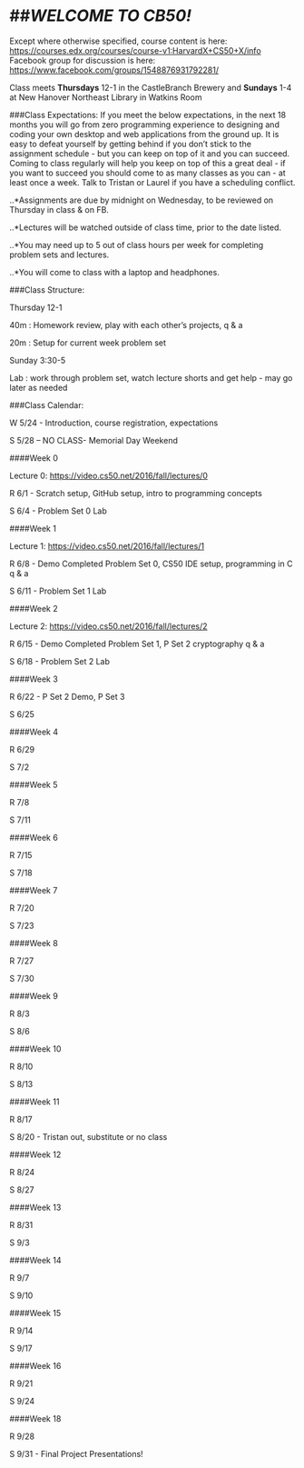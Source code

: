 ##*WELCOME TO CB50!*
============


Except where otherwise specified, course content is here: https://courses.edx.org/courses/course-v1:HarvardX+CS50+X/info
Facebook group for discussion is here: https://www.facebook.com/groups/1548876931792281/
 
Class meets **Thursdays** 12-1 in the CastleBranch Brewery and **Sundays** 1-4 at New Hanover Northeast Library in Watkins Room

###Class Expectations:
If you meet the below expectations, in the next 18 months you will go from zero programming experience to designing and coding your own desktop and web applications from the ground up. It is easy to defeat yourself by getting behind if you don’t stick to the assignment schedule - but you can keep on top of it and you can succeed. Coming to class regularly will help you keep on top of this a great deal - if you want to succeed you should come to as many classes as you can - at least once a week. Talk to Tristan or Laurel if you have a scheduling conflict.

..*Assignments are due by midnight on Wednesday, to be reviewed on Thursday in class & on FB.

..*Lectures will be watched outside of class time, prior to the date listed.

..*You may need up to 5 out of class hours per week for completing problem sets and lectures.

..*You will come to class with a laptop and headphones.


###Class Structure:

Thursday 12-1

40m : Homework review, play with each other’s projects, q & a

20m : Setup for current week problem set

Sunday 3:30-5

Lab : work through problem set, watch lecture shorts and get help - may go later as needed


###Class Calendar:

W 5/24 - Introduction, course registration, expectations

S 5/28 – NO CLASS- Memorial Day Weekend

####Week 0

Lecture 0: https://video.cs50.net/2016/fall/lectures/0

R 6/1  - Scratch setup, GitHub setup, intro to programming concepts

S 6/4 - Problem Set 0 Lab

####Week 1

Lecture 1: https://video.cs50.net/2016/fall/lectures/1

R 6/8  - Demo Completed Problem Set 0, CS50 IDE setup, programming in C q & a

S 6/11 - Problem Set 1 Lab

####Week 2

Lecture 2: https://video.cs50.net/2016/fall/lectures/2

R 6/15 - Demo Completed Problem Set 1, P Set 2 cryptography q & a

S 6/18 - Problem Set 2 Lab

####Week 3

R 6/22 - P Set 2 Demo, P Set 3 

S 6/25

####Week 4

R 6/29

S 7/2

####Week 5

R 7/8

S 7/11

####Week 6

R 7/15

S 7/18

####Week 7

R 7/20

S 7/23
 
####Week 8

R 7/27

S 7/30
 
####Week 9

R 8/3

S 8/6
 
####Week 10

R 8/10

S 8/13
 
####Week 11

R 8/17

S 8/20 - Tristan out, substitute or no class
 
####Week 12

R 8/24

S 8/27
 
####Week 13

R 8/31

S 9/3
  
####Week 14

R 9/7

S 9/10

####Week 15

R 9/14

S 9/17

####Week 16

R 9/21

S 9/24

####Week 18 

R 9/28

S 9/31 - Final Project Presentations!
